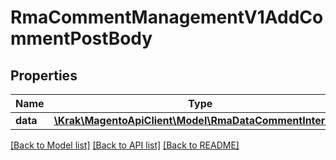 # RmaCommentManagementV1AddCommentPostBody

## Properties
Name | Type | Description | Notes
------------ | ------------- | ------------- | -------------
**data** | [**\Krak\MagentoApiClient\Model\RmaDataCommentInterface**](RmaDataCommentInterface.md) |  | 

[[Back to Model list]](../README.md#documentation-for-models) [[Back to API list]](../README.md#documentation-for-api-endpoints) [[Back to README]](../README.md)



